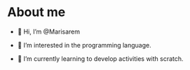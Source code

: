 # About me 
- 👋 Hi, I’m @Marisarem

- 👀 I’m interested in the programming language.

- 🌱 I’m currently learning to develop activities with scratch.


<!---
Marisarem/Marisarem is a ✨ special ✨ repository because its `README.md` (this file) appears on your GitHub profile.
You can click the Preview link to take a look at your changes.
--->
